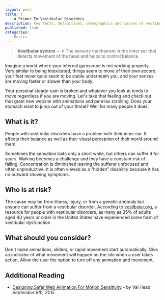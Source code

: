 ```yaml
---
layout: post
title: |
    A Primer To Vestibular Disorders
description: Key facts, definitions, demographics and causes of vestibular disorders.
published: true
categories:
  - Basics
---
```

>**Vestibular system** — n
>The sensory mechanism in the inner ear that detects movement of the head and helps to control balance.

Imagine a world where your internal gyroscope is not working properly. Very similar to being intoxicated, things seem to move of their own accord, your feet never quite seem to be stable underneath you, and your senses are moving faster or slower than your body.

Your personal steady-cam is broken and whatever you look at tends to move regardless if you are moving. Let's take that feeling and check out that great new website with animations and parallax scrolling. Does your stomach want to jump out of your throat? Well for many people it does.

## What is it?

People with vestibular disorders have a problem with their inner ear. It affects their balance as well as their visual perception of their world around them.

Sometimes the sensation lasts only a short while, but others can suffer it for years. Walking becomes a challenge and they have a constant risk of falling. Concentration is diminished leaving the sufferer unfocused and often unproductive. It is often viewed as a "hidden" disability because it has no outward showing symptoms.

## Who is at risk?

The cause may be from illness, injury, or from a genetic anomaly but anyone can suffer from a vestibular disorder. According to [vestibular.org](https://vestibular.org/understanding-vestibular-disorder), a resource for people with vestibular disorders, as many as 35% of adults aged 40 years or older in the United States have experienced some form of vestibular dysfunction.

## What should you consider?

Don't make animations, sliders, or rapid movement start automatically. Give an indicator of what movement will happen on the site when a user takes action. Allow the user the option to turn off any animation and movement.

## Additional Reading
- [Designing Safer Web Animation For Motion Sensitivity](https://alistapart.com/article/designing-safer-web-animation-for-motion-sensitivity) - by Val Head _September 8th, 2015_
